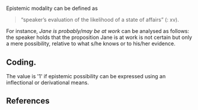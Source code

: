 # [](ParameterTable?__template__=property.md&property=Name#cldf:UT029)

Epistemic modality can be defined as 

> “speaker’s evaluation of the likelihood of a state of affairs” ([](Source?ref&with_internal_ref_link#cldf:nuyts_2001): xv). 

For instance, *Jane is probably/may be at work* can be analysed as follows: the speaker holds that the proposition Jane 
is at work is not certain but only a mere possibility, relative to what s/he knows or to his/her evidence.

[](ExampleTable?example_id=1&with_internal_ref_link#cldf:UT029-1)

## Coding.

 The value is '1' if epistemic possibility can be expressed using an inflectional or derivational means.

## References

[](Source?cited_only#cldf:__all__)
